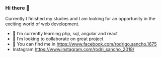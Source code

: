 ### Hi there 👋


Currently I finished my studies and I am looking for an opportunity in the exciting world of web development. 

- 🌱 I’m currently learning php, sql, angular and react
- 👯 I’m looking to collaborate on great project 
- 💬 You can find me in https://www.facebook.com/rodrigo.sancho.1675
- Instagram https://www.instagram.com/rodri_sancho_2018/

